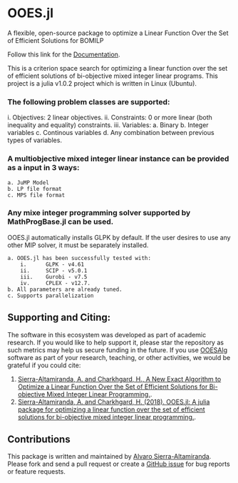 # OOES.jl
A flexible, open-source package to optimize a Linear Function Over the Set of Efficient Solutions for BOMILP

Follow this link for the [Documentation](http://eng.usf.edu/~amsierra/documents/Documentation_OOESAlg.pdf).

This is a criterion space search for optimizing a linear function over the set of efficient solutions of bi-objective mixed integer linear programs. This project is a julia v1.0.2 project which is written in Linux (Ubuntu).

### The following problem classes are supported:
i. Objectives:    2 linear objectives.
ii. Constraints:  0 or more linear (both inequality and equality) constraints.
iii. Variables:
    a. Binary
    b. Integer variables
    c. Continous variables
    d. Any combination between previous types of variables.

### A multiobjective mixed integer linear instance can be provided as a input in 3 ways:
    a. JuMP Model
    b. LP file format
    c. MPS file format

### Any mixe integer programming solver supported by MathProgBase.jl can be used.
OOES.jl automatically installs GLPK by default. If the user desires to use any other MIP solver, it must be separately installed. 

    a. OOES.jl has been successfully tested with:
        i.      GLPK - v4.61
        ii.     SCIP - v5.0.1
        iii.    Gurobi - v7.5
        iv.     CPLEX - v12.7.
    b. All parameters are already tuned.
    c. Supports parallelization

## Supporting and Citing: ##

The software in this ecosystem was developed as part of academic research. If you would like to help support it, please star the repository as such metrics may help us secure funding in the future. If you use [OOESAlg](https://github.com/alvsierra286/OOESAlg) software as part of your research, teaching, or other activities, we would be grateful if you could cite:

1. [Sierra-Altamiranda, A. and Charkhgard, H., A New Exact Algorithm to Optimize a Linear Function Over the Set of Efficient Solutions for Bi-objective Mixed Integer Linear Programming.](http://www.optimization-online.org/DB_FILE/2017/10/6262.pdf).
2. [Sierra-Altamiranda, A. and Charkhgard, H. (2018). OOES.jl: A julia package for optimizing a linear function over the set of efficient solutions for bi-objective mixed integer linear programming.](http://www.optimization-online.org/DB_FILE/2018/04/6596.pdf).

## Contributions ##

This package is written and maintained by [Alvaro Sierra-Altamiranda](https://github.com/alvsierra286). Please fork and send a pull request or create a [GitHub issue](https://github.com/alvsierra286/OOESAlg/issues) for bug reports or feature requests.
